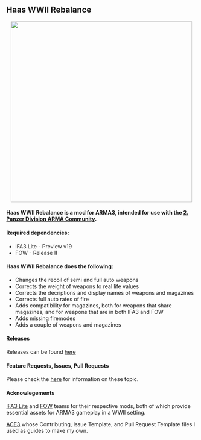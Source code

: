 ## Haas WWII Rebalance

<p align="center">
    <img src="https://c2.staticflickr.com/6/5524/30201576222_3b9546362d_o.png" width="480">
</p>

#### Haas WWII Rebalance is a mod for ARMA3, intended for use with the [2. Panzer Division ARMA Community](http://2panzer.wixsite.com/home).

#### Required dependencies:
* IFA3 Lite - Preview v19
* FOW - Release II


#### Haas WWII Rebalance does the following:

* Changes the recoil of semi and full auto weapons
* Corrects the weight of weapons to real life values
* Corrects the decriptions and display names of weapons and magazines
* Corrects full auto rates of fire
* Adds compatibility for magazines, both for weapons that share magazines, and for weapons that are in both IFA3 and FOW
* Adds missing firemodes
* Adds a couple of weapons and magazines

#### Releases
Releases can be found [here](https://github.com/Drofseh/Haas_WWII_Rebalance/releases)

#### Feature Requests, Issues, Pull Requests
Please check the [here](https://github.com/Drofseh/Haas_WWII_Rebalance/blob/master/.github/CONTRIBUTING.md) for information on these topic.

#### Acknowlegements
[IFA3 Lite](https://forums.bistudio.com/forums/topic/190809-iron-front-in-arm3-lite-preview-versions/) and [FOW](https://forums.bistudio.com/forums/topic/198194-faces-of-war-ww2/) teams for their respective mods, both of which provide essential assets for ARMA3 gameplay in a WWII setting.

[ACE3](https://github.com/acemod/ACE3) whose Contributing, Issue Template, and Pull Request Template files I used as guides to make my own.
